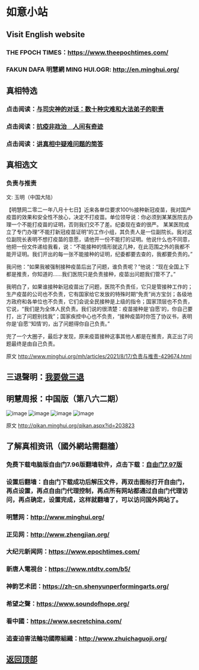 # 如意小站

## Visit English website

### THE FPOCH TIMES：https://www.theepochtimes.com/

### FAKUN DAFA 明慧網 MING HUI.OGR: http://en.minghui.org/

## 真相特选

### 点击阅读：[与司灾神的对话：数十种灾难和大法弟子的职责](https://github.com/pinhe91/jcxw1/tree/main) 

### 点击阅读：[抗疫非政治　人间有奇迹](https://github.com/pinhe91/jcxw2/tree/main) 

### 点击阅读：[讲真相中疑难问题的简答](https://github.com/pinhe91/jcxw3/tree/main)

## 真相选文

### 负责与推责

文: 玉明（中国大陆） 

【明慧网二零二一年八月十七日】近来各单位要求100％接种新冠疫苗，我对国产疫苗的效果和安全性不放心，决定不打疫苗。单位领导说：你必须到某某医院去办理一个不能打疫苗的证明，否则我们交不了差。纪委现在查的很严。
某某医院成立了专门办理“不能打新冠疫苗证明”的工作小组，其负责人是一位副院长。我对这位副院长表明不想打疫苗的意愿，请他开一份不能打的证明。他说什么也不同意，他把一份文件递给我看，说：“不能接种的情形就这几种，在此范围之外的我都不能开证明。我们开出的每一张不能接种的证明，纪委都要去查的，我都要负责的。”

我问他：“如果我被强制接种疫苗后出了问题，谁负责呢？”他说：“现在全国上下都是推责，你知道的……我们医院只是负责接种，疫苗出问题我们管不了。”

我明白了，如果谁接种新冠疫苗出了问题，医院不负责任，它只是管接种工作的；生产疫苗的公司也不负责，它有国家给它发放的特殊时期“免责”尚方宝剑；各级地方政府和各单位也不负责，它们会说全民接种是上级的指令；国家顶层也不负责，它说，“我们是为全体人民负责。我们说的很清楚：疫苗接种是‘自愿’的，你自己要打，出了问题别找我”；国家疾控中心也不负责，“接种疫苗时你签了协议书，表明你是‘自愿’‘知情’的，出了问题得你自己负责。”

兜了一个大圈子，最后才发现，原来疫苗接种这事其他人都是在推责，真正出了问题最终是由自己负责。

原文 http://www.minghui.org/mh/articles/2021/8/17/负责与推责-429674.html

## 三退聲明：[我要做三退](http://tuidang.ddns.net/)

## 明慧周报：中国版（第八六二期）

![image](https://user-images.githubusercontent.com/79625284/129330692-c21a0864-8c36-4775-b878-eebb1b958c77.png)
![image](https://user-images.githubusercontent.com/79625284/129330766-fb553665-79ec-4ecb-b082-f37b5f081a8c.png)
![image](https://user-images.githubusercontent.com/79625284/129330838-6be514cf-74a7-4123-8713-b705d28bae24.png)
![image](https://user-images.githubusercontent.com/79625284/129330891-beb63940-d439-4876-af18-ac71a5fd12d6.png)

原文 http://qikan.minghui.org/qikan.aspx?id=203823

## 了解真相资讯（國外網站需翻牆）

### 免费下载电脑版自由门7.96版翻墙软件，点击下载：[自由门7.97版](https://github.com/pinhe91/tuiguang/files/6839679/fg797r.zip)

### 设置后翻墙：自由门下载成功后解压文件，再双击图标打开自由门，再点设置，再点自由门代理控制，再点所有网站都通过自由门代理访问，再点确定，设置完成，这样就翻墙了，可以访问国外网站了。

### 明慧网：http://www.minghui.org/

### 正见网：http://www.zhengjian.org/

### 大纪元新闻网：https://www.epochtimes.com/

### 新唐人電視台：https://www.ntdtv.com/b5/

### 神韵艺术团：https://zh-cn.shenyunperformingarts.org/

### 希望之聲：https://www.soundofhope.org/

### 看中國：https://www.secretchina.com/

### 追查迫害法輪功國際組織：http://www.zhuichaguoji.org/

## [返回顶部](https://git.io/Js3EY)
